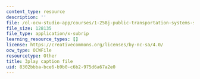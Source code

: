 ```yaml
---
content_type: resource
description: ''
file: /ol-ocw-studio-app/courses/1-258j-public-transportation-systems-spring-2017/8302bbbabce6b9b0c6b2975d6a67a2e0_K2g0trGAfgo.srt
file_size: 128135
file_type: application/x-subrip
learning_resource_types: []
license: https://creativecommons.org/licenses/by-nc-sa/4.0/
ocw_type: OCWFile
resourcetype: Other
title: 3play caption file
uid: 8302bbba-bce6-b9b0-c6b2-975d6a67a2e0
---
```

